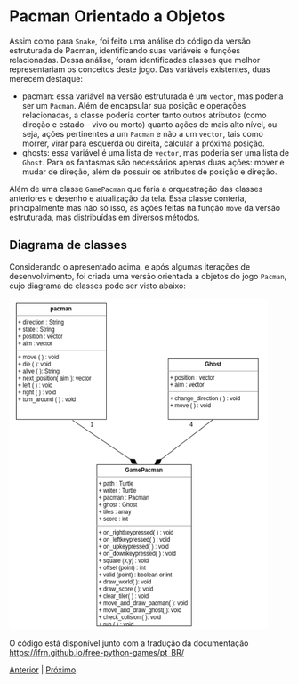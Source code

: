 # Pacman Orientado a Objetos

Assim como para `Snake`, foi feito uma análise do código da versão estruturada de
Pacman, identificando suas variáveis e funções relacionadas. Dessa análise, foram
identificadas classes que melhor representariam os conceitos deste jogo. Das
variáveis existentes, duas merecem destaque:

- pacman: essa variável na versão estruturada é um `vector`, mas poderia
ser um `Pacman`. Além de encapsular sua posição e operações relacionadas, a classe
poderia conter tanto outros atributos (como direção e estado - vivo ou morto)
quanto ações de mais alto nível, ou seja, ações pertinentes a um `Pacman` e não
a um `vector`, tais como morrer, virar para esquerda ou direita, calcular a próxima
posição.
- ghosts: essa variável é uma lista de `vector`, mas poderia ser uma lista de
`Ghost`. Para os fantasmas são necessários apenas duas ações: mover
e mudar de direção, além de possuir os atributos de posição e direção.

Além de uma classe `GamePacman` que faria a orquestração das classes anteriores
e desenho e atualização da tela. Essa classe conteria, principalmente mas não
só isso, as ações feitas na função `move` da versão estruturada, mas distribuídas
em diversos métodos.

## Diagrama de classes

Considerando o apresentado acima, e após algumas iterações de desenvolvimento, foi
criada uma versão orientada a objetos do jogo `Pacman`, cujo diagrama de classes
pode ser visto abaixo:

![Diagrama de classes do Pacman](pacman_oo.png "Diagrama de classes do Pacman")

O código está disponível junto com a tradução da documentação
https://ifrn.github.io/free-python-games/pt_BR/


[Anterior](06_poo_snake.md) | [Próximo](07_poo_pacman.md)
